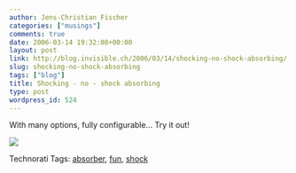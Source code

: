 ```yaml
---
author: Jens-Christian Fischer
categories: ["musings"]
comments: true
date: 2006-03-14 19:32:08+00:00
layout: post
link: http://blog.invisible.ch/2006/03/14/shocking-no-shock-absorbing/
slug: shocking-no-shock-absorbing
tags: ["blog"]
title: Shocking - no - shock absorbing
type: post
wordpress_id: 524
---
```


With many options, fully configurable... Try it out!

[![](http://static.flickr.com/45/112537801_7b21f31bd7.jpg?v=0)](http://www.shockabsorber.co.uk/bounceometer/shock.html)




Technorati Tags: [absorber](http://www.technorati.com/tag/absorber), [fun](http://www.technorati.com/tag/fun), [shock](http://www.technorati.com/tag/shock)
